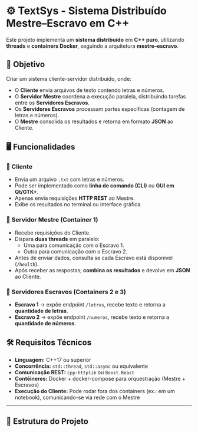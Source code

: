 # ⚙️ TextSys - Sistema Distribuído Mestre–Escravo em C++

Este projeto implementa um **sistema distribuído** em **C++ puro**, utilizando **threads** e **containers Docker**, seguindo a arquitetura **mestre–escravo**.  


## 🎯 Objetivo

Criar um sistema cliente-servidor distribuído, onde:  
- O **Cliente** envia arquivos de texto contendo letras e números.  
- O **Servidor Mestre** coordena a execução paralela, distribuindo tarefas entre os **Servidores Escravos**.  
- Os **Servidores Escravos** processam partes específicas (contagem de letras e números).  
- O **Mestre** consolida os resultados e retorna em formato **JSON** ao Cliente.  

## 🖥️ Funcionalidades

### 🔹 Cliente
- Envia um arquivo `.txt` com letras e números.  
- Pode ser implementado como **linha de comando (CLI)** ou **GUI em Qt/GTK+**.  
- Apenas envia requisições **HTTP REST** ao Mestre.  
- Exibe os resultados no terminal ou interface gráfica.  

### 🔹 Servidor Mestre (Container 1)
- Recebe requisições do Cliente.  
- Dispara **duas threads** em paralelo:
  - Uma para comunicação com o Escravo 1.  
  - Outra para comunicação com o Escravo 2.  
- Antes de enviar dados, consulta se cada Escravo está disponível (`/health`).  
- Após receber as respostas, **combina os resultados** e devolve em **JSON** ao Cliente.  

### 🔹 Servidores Escravos (Containers 2 e 3)
- **Escravo 1** → expõe endpoint `/letras`, recebe texto e retorna a **quantidade de letras**.  
- **Escravo 2** → expõe endpoint `/numeros`, recebe texto e retorna a **quantidade de números**.  


## 🛠️ Requisitos Técnicos

- **Linguagem:** C++17 ou superior  
- **Concorrência:** `std::thread`, `std::async` ou equivalente  
- **Comunicação REST:** `cpp-httplib` ou `Boost.Beast`  
- **Contêineres:** Docker + docker-compose para orquestração (Mestre + Escravos)  
- **Execução do Cliente:** Pode rodar fora dos containers (ex.: em um notebook), comunicando-se via rede com o Mestre  

---

## 📂 Estrutura do Projeto


